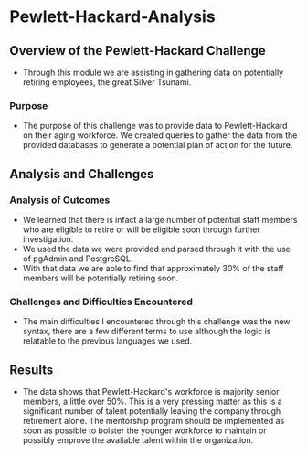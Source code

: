 # Pewlett-Hackard-Analysis
 
## Overview of the Pewlett-Hackard Challenge 

- Through this module we are assisting in gathering data on potentially retiring employees, the great Silver Tsunami.  

### Purpose

- The purpose of this challenge was to provide data to Pewlett-Hackard on their aging workforce. We created queries to gather the data from the provided databases to generate a potential plan of action for the future. 

## Analysis and Challenges

### Analysis of Outcomes 

- We learned that there is infact a large number of potential staff members who are eligible to retire or will be eligible soon through further investigation. 
- We used the data we were provided and parsed through it with the use of pgAdmin and PostgreSQL. 
- With that data we are able to find that approximately 30% of the staff members will be potentially retiring soon. 

### Challenges and Difficulties Encountered

- The main difficulties I encountered through this challenge was the new syntax, there are a few different terms to use although the logic is relatable to the previous languages we used.

## Results

- The data shows that Pewlett-Hackard's workforce is majority senior members, a little over 50%. This is a very pressing matter as this is a significant number of talent potentially leaving the company through retirement alone. The mentorship program should be implemented as soon as possible to bolster the younger workforce to maintain or possibly emprove the available talent within the organization. 